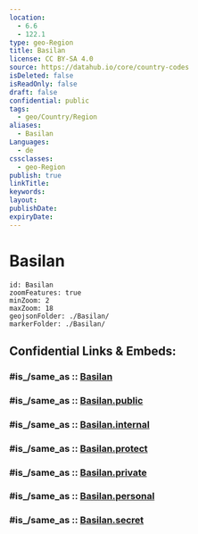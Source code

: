 ```yaml
---
location:
  - 6.6
  - 122.1
type: geo-Region
title: Basilan
license: CC BY-SA 4.0
source: https://datahub.io/core/country-codes
isDeleted: false
isReadOnly: false
draft: false
confidential: public
tags:
  - geo/Country/Region
aliases:
  - Basilan
Languages:
  - de
cssclasses:
  - geo-Region
publish: true
linkTitle:
keywords:
layout:
publishDate:
expiryDate:
---
```


# Basilan

```leaflet
id: Basilan
zoomFeatures: true 
minZoom: 2 
maxZoom: 18
geojsonFolder: ./Basilan/
markerFolder: ./Basilan/
```


## Confidential Links & Embeds: 

### #is_/same_as :: [Basilan](/_Standards/Earth/Continent/Asia/Asia~South~East/Malay_Archipelago/Philippines/Regions~Philippines/Basilan.md) 

### #is_/same_as :: [Basilan.public](/_public/Earth/Continent/Asia/Asia~South~East/Malay_Archipelago/Philippines/Regions~Philippines/Basilan.public.md) 

### #is_/same_as :: [Basilan.internal](/_internal/Earth/Continent/Asia/Asia~South~East/Malay_Archipelago/Philippines/Regions~Philippines/Basilan.internal.md) 

### #is_/same_as :: [Basilan.protect](/_protect/Earth/Continent/Asia/Asia~South~East/Malay_Archipelago/Philippines/Regions~Philippines/Basilan.protect.md) 

### #is_/same_as :: [Basilan.private](/_private/Earth/Continent/Asia/Asia~South~East/Malay_Archipelago/Philippines/Regions~Philippines/Basilan.private.md) 

### #is_/same_as :: [Basilan.personal](/_personal/Earth/Continent/Asia/Asia~South~East/Malay_Archipelago/Philippines/Regions~Philippines/Basilan.personal.md) 

### #is_/same_as :: [Basilan.secret](/_secret/Earth/Continent/Asia/Asia~South~East/Malay_Archipelago/Philippines/Regions~Philippines/Basilan.secret.md)

